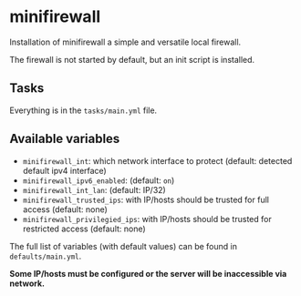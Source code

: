 # minifirewall

Installation of minifirewall a simple and versatile local firewall.

The firewall is not started by default, but an init script is installed.

## Tasks

Everything is in the `tasks/main.yml` file.

## Available variables

* `minifirewall_int`: which network interface to protect (default: detected default ipv4 interface)
* `minifirewall_ipv6_enabled`: (default: `on`)
* `minifirewall_int_lan`: (default: IP/32)
* `minifirewall_trusted_ips`: with IP/hosts should be trusted for full access (default: none)
* `minifirewall_privilegied_ips`: with IP/hosts should be trusted for restricted access (default: none)

The full list of variables (with default values) can be found in `defaults/main.yml`.

**Some IP/hosts must be configured or the server will be inaccessible via network.**
